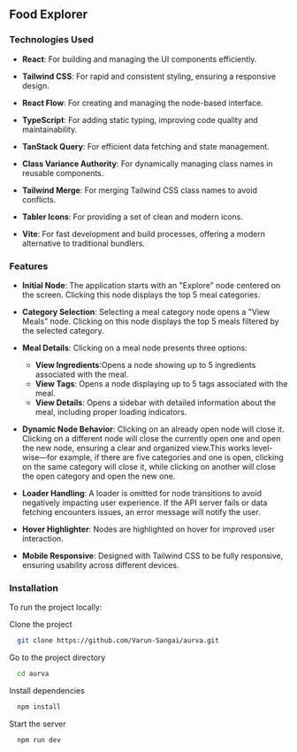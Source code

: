 ## Food Explorer
### Technologies Used

* **React**: For building and managing the UI components efficiently.

* **Tailwind CSS**: For rapid and consistent styling, ensuring a responsive design.

* **React Flow**: For creating and managing the node-based interface.

* **TypeScript**: For adding static typing, improving code quality and maintainability.

* **TanStack Query**: For efficient data fetching and state management.

* **Class Variance Authority**: For dynamically managing class names in reusable components.

* **Tailwind Merge**: For merging Tailwind CSS class names to avoid conflicts.

* **Tabler Icons**: For providing a set of clean and modern icons.

* **Vite**: For fast development and build processes, offering a modern alternative to traditional bundlers.

### Features

* **Initial Node**: The application starts with an "Explore" node centered on the screen.                           Clicking this node displays the top 5 meal categories.

* **Category Selection**: Selecting a meal category node opens a "View Meals" node. Clicking on                           this node displays the top 5 meals filtered by the selected category.

* **Meal Details**: Clicking on a meal node presents three options:
    * **View Ingredients**:Opens a node showing up to 5 ingredients associated with the meal.
    * **View Tags**: Opens a node displaying up to 5 tags associated with the meal.
    * **View Details**: Opens a sidebar with detailed information about the meal, including   proper loading indicators.

* **Dynamic Node Behavior**: Clicking on an already open node will close it. Clicking on a different node will close the currently open one and open the new node, ensuring a clear and organized view.This works level-wise—for example, if there are five categories and one is open, clicking on the same category will close it, while clicking on another will close the open category and open the new one.

* **Loader Handling**:  A loader is omitted for node transitions to avoid negatively impacting user experience. If the API server fails or data fetching encounters issues, an error message will notify the user.

* **Hover Highlighter**: Nodes are highlighted on hover for improved user interaction.

* **Mobile Responsive**: Designed with Tailwind CSS to be fully responsive, ensuring usability across different devices.

### Installation

To run the project locally:

Clone the project

```bash
  git clone https://github.com/Varun-Sangai/aurva.git
```

Go to the project directory

```bash
  cd aurva
```

Install dependencies

```bash
  npm install
```

Start the server

```bash
  npm run dev
```
